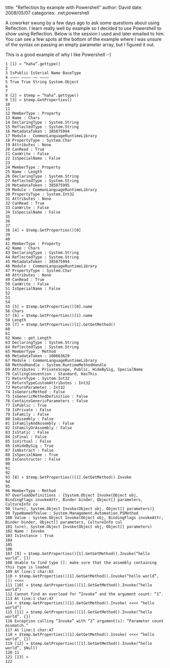 
title: "Reflection by example with Powershell"
author: David
date: 2008/05/07
categories: .net;powershell

A coworker swung by a few days ago to ask some questions about using Reflection. I learn really well by example so I decided to use Powershell to show using Reflection. Below is the session I used and later emailed to him. You can see a few spots at the bottom of the example where I was unsure of the syntax on passing an empty parameter array, but I figured it out.

This is a good example of why I like Powershell :-) 

    1 [1] » “haha”.gettype()
    2 
    3 IsPublic IsSerial Name BaseType
    4 ———— ———— —— ————
    5 True True String System.Object
    6 
    7 
    8 [2] » $temp = “haha”.gettype()
    9 [3] » $temp.GetProperties()
    10 
    11 
    12 MemberType : Property
    13 Name : Chars
    14 DeclaringType : System.String
    15 ReflectedType : System.String
    16 MetadataToken : 385875994
    17 Module : CommonLanguageRuntimeLibrary
    18 PropertyType : System.Char
    19 Attributes : None
    20 CanRead : True
    21 CanWrite : False
    22 IsSpecialName : False
    23 
    24 MemberType : Property
    25 Name : Length
    26 DeclaringType : System.String
    27 ReflectedType : System.String
    28 MetadataToken : 385875995
    29 Module : CommonLanguageRuntimeLibrary
    30 PropertyType : System.Int32
    31 Attributes : None
    32 CanRead : True
    33 CanWrite : False
    34 IsSpecialName : False
    35 
    36 
    37 
    38 [4] » $temp.GetProperties()[0]
    39 
    40 
    41 MemberType : Property
    42 Name : Chars
    43 DeclaringType : System.String
    44 ReflectedType : System.String
    45 MetadataToken : 385875994
    46 Module : CommonLanguageRuntimeLibrary
    47 PropertyType : System.Char
    48 Attributes : None
    49 CanRead : True
    50 CanWrite : False
    51 IsSpecialName : False
    52 
    53 
    54 
    55 [5] » $temp.GetProperties()[0].name
    56 Chars
    57 [6] » $temp.GetProperties()[1].name
    58 Length
    59 [7] » $temp.GetProperties()[1].GetGetMethod()
    60 
    61 
    62 Name : get_Length
    63 DeclaringType : System.String
    64 ReflectedType : System.String
    65 MemberType : Method
    66 MetadataToken : 100663629
    67 Module : CommonLanguageRuntimeLibrary
    68 MethodHandle : System.RuntimeMethodHandle
    69 Attributes : PrivateScope, Public, HideBySig, SpecialName
    70 CallingConvention : Standard, HasThis
    71 ReturnType : System.Int32
    72 ReturnTypeCustomAttributes : Int32
    73 ReturnParameter : Int32
    74 IsGenericMethod : False
    75 IsGenericMethodDefinition : False
    76 ContainsGenericParameters : False
    77 IsPublic : True
    78 IsPrivate : False
    79 IsFamily : False
    80 IsAssembly : False
    81 IsFamilyAndAssembly : False
    82 IsFamilyOrAssembly : False
    83 IsStatic : False
    84 IsFinal : False
    85 IsVirtual : False
    86 IsHideBySig : True
    87 IsAbstract : False
    88 IsSpecialName : True
    89 IsConstructor : False
    90 
    91 
    92 
    93 [8] » $temp.GetProperties()[1].GetGetMethod().Invoke
    94 
    95 
    96 MemberType : Method
    97 OverloadDefinitions : {System.Object Invoke(Object obj, BindingFlags invokeAttr, Binder binder, Object[] parameters, CultureInfo cu
    98 lture), System.Object Invoke(Object obj, Object[] parameters)}
    99 TypeNameOfValue : System.Management.Automation.PSMethod
    100 Value : System.Object Invoke(Object obj, BindingFlags invokeAttr, Binder binder, Object[] parameters, CultureInfo cul
    101 ture), System.Object Invoke(Object obj, Object[] parameters)
    102 Name : Invoke
    103 IsInstance : True
    104 
    105 
    106 
    107 [9] » $temp.GetProperties()[1].GetGetMethod().Invoke(“hello world”, [])
    108 Unable to find type []: make sure that the assembly containing this type is loaded.
    109 At line:1 char:65
    110 + $temp.GetProperties()[1].GetGetMethod().Invoke(“hello world”, []) <<<<
    111 [10] » $temp.GetProperties()[1].GetGetMethod().Invoke(“hello world”)
    112 Cannot find an overload for “Invoke” and the argument count: “1”.
    113 At line:1 char:47
    114 + $temp.GetProperties()[1].GetGetMethod().Invoke( <<<< “hello world”)
    115 [11] » $temp.GetProperties()[1].GetGetMethod().Invoke(“hello world”, {})
    116 Exception calling “Invoke” with “2” argument(s): “Parameter count mismatch.”
    117 At line:1 char:47
    118 + $temp.GetProperties()[1].GetGetMethod().Invoke( <<<< “hello world”, {})
    119 [12] » $temp.GetProperties()[1].GetGetMethod().Invoke(“hello world”, $Null)
    120 11
    121 [13] »
    122

